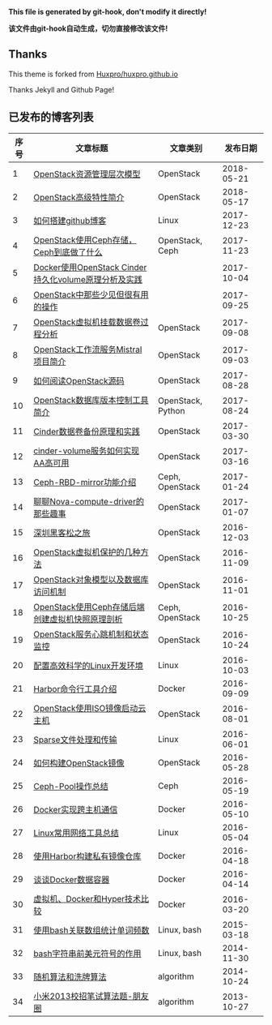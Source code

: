 **This file is generated by git-hook, don't modify it directly!**

**该文件由git-hook自动生成，切勿直接修改该文件!**

## Thanks

This theme is forked from [Huxpro/huxpro.github.io](https://github.com/Huxpro/huxpro.github.io)

Thanks Jekyll and Github Page!

## 已发布的博客列表

|序号|文章标题|文章类别|发布日期|
|----|----|----|----|
|1|[OpenStack资源管理层次模型](http://int32bit.me/2018/05/21/OpenStack资源管理层次模型)|OpenStack|2018-05-21|
|2|[OpenStack高级特性简介](http://int32bit.me/2018/05/17/OpenStack高级特性简介)|OpenStack|2018-05-17|
|3|[如何搭建github博客](http://int32bit.me/2017/12/23/如何搭建github博客)|Linux|2017-12-23|
|4|[OpenStack使用Ceph存储，Ceph到底做了什么](http://int32bit.me/2017/11/23/OpenStack使用Ceph存储，Ceph到底做了什么)|OpenStack, Ceph|2017-11-23|
|5|[Docker使用OpenStack Cinder持久化volume原理分析及实践](http://int32bit.me/2017/10/04/Docker使用OpenStack-Cinder持久化volume原理分析及实践)||2017-10-04|
|6|[OpenStack中那些少见但很有用的操作](http://int32bit.me/2017/09/25/OpenStack中那些少见但很有用的操作)||2017-09-25|
|7|[OpenStack虚拟机挂载数据卷过程分析](http://int32bit.me/2017/09/08/OpenStack虚拟机挂载数据卷过程分析)|OpenStack|2017-09-08|
|8|[OpenStack工作流服务Mistral项目简介](http://int32bit.me/2017/09/03/OpenStack工作流服务Mistral项目简介)|OpenStack|2017-09-03|
|9|[如何阅读OpenStack源码](http://int32bit.me/2017/08/28/如何阅读OpenStack源码)|OpenStack|2017-08-28|
|10|[OpenStack数据库版本控制工具简介](http://int32bit.me/2017/08/24/OpenStack数据库版本控制工具简介)|OpenStack, Python|2017-08-24|
|11|[Cinder数据卷备份原理和实践](http://int32bit.me/2017/03/30/Cinder数据卷备份原理和实践)|OpenStack|2017-03-30|
|12|[cinder-volume服务如何实现AA高可用](http://int32bit.me/2017/03/16/cinder-volume服务如何实现AA高可用)|OpenStack|2017-03-16|
|13|[Ceph-RBD-mirror功能介绍](http://int32bit.me/2017/01/24/Ceph-RBD-mirror功能介绍)|Ceph, OpenStack|2017-01-24|
|14|[聊聊Nova-compute-driver的那些趣事](http://int32bit.me/2017/01/07/聊聊Nova-compute-driver的那些趣事)|OpenStack|2017-01-07|
|15|[深圳黑客松之旅](http://int32bit.me/2016/12/03/深圳黑客松之旅)|OpenStack|2016-12-03|
|16|[OpenStack虚拟机保护的几种方法](http://int32bit.me/2016/11/09/OpenStack虚拟机保护的几种方法)|OpenStack|2016-11-09|
|17|[OpenStack对象模型以及数据库访问机制](http://int32bit.me/2016/11/01/OpenStack对象模型以及数据库访问机制)|OpenStack|2016-11-01|
|18|[OpenStack使用Ceph存储后端创建虚拟机快照原理剖析](http://int32bit.me/2016/10/25/OpenStack使用Ceph存储后端创建虚拟机快照原理剖析)|Ceph, OpenStack|2016-10-25|
|19|[OpenStack服务心跳机制和状态监控](http://int32bit.me/2016/10/24/OpenStack服务心跳机制和状态监控)|OpenStack|2016-10-24|
|20|[配置高效科学的Linux开发环境](http://int32bit.me/2016/10/03/配置高效科学的Linux开发环境)|Linux|2016-10-03|
|21|[Harbor命令行工具介绍](http://int32bit.me/2016/09/09/Harbor命令行工具介绍)|Docker|2016-09-09|
|22|[OpenStack使用ISO镜像启动云主机](http://int32bit.me/2016/08/01/OpenStack使用ISO镜像启动云主机)|OpenStack|2016-08-01|
|23|[Sparse文件处理和传输](http://int32bit.me/2016/06/01/Sparse文件处理和传输)|Linux|2016-06-01|
|24|[如何构建OpenStack镜像](http://int32bit.me/2016/05/28/如何构建OpenStack镜像)|OpenStack|2016-05-28|
|25|[Ceph-Pool操作总结](http://int32bit.me/2016/05/19/Ceph-Pool操作总结)|Ceph|2016-05-19|
|26|[Docker实现跨主机通信](http://int32bit.me/2016/05/10/Docker实现跨主机通信)|Docker|2016-05-10|
|27|[Linux常用网络工具总结](http://int32bit.me/2016/05/04/Linux常用网络工具总结)|Linux|2016-05-04|
|28|[使用Harbor构建私有镜像仓库](http://int32bit.me/2016/04/18/使用Harbor构建私有镜像仓库)|Docker|2016-04-18|
|29|[谈谈Docker数据容器](http://int32bit.me/2016/04/14/谈谈Docker数据容器)|Docker|2016-04-14|
|30|[虚拟机、Docker和Hyper技术比较](http://int32bit.me/2016/03/20/虚拟机、Docker和Hyper技术比较)|Docker|2016-03-20|
|31|[使用bash关联数组统计单词频数](http://int32bit.me/2015/03/18/使用bash关联数组统计单词频数)|Linux, bash|2015-03-18|
|32|[bash字符串前美元符号的作用](http://int32bit.me/2014/11/30/bash字符串前美元符号的作用)|Linux, bash|2014-11-30|
|33|[随机算法和洗牌算法](http://int32bit.me/2014/10/24/随机算法和洗牌算法)|algorithm|2014-10-24|
|34|[小米2013校招笔试算法题-朋友圈](http://int32bit.me/2013/10/27/小米2013校招笔试算法题-朋友圈)|algorithm|2013-10-27|
